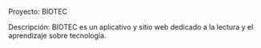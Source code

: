 Proyecto: BIOTEC



Descripción: BIOTEC es un aplicativo y sitio web dedicado a la lectura y el aprendizaje sobre tecnología.

